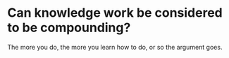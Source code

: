 # Can knowledge work be considered to be compounding?
The more you do, the more you learn how to do, or so the argument goes.

<!-- {BearID:8DB7F075-ACB2-49FF-A835-EFB214DEDE65-3253-00000335C0AB5035} -->
